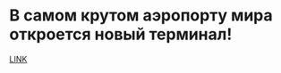 # В самом крутом аэропорту мира откроется новый терминал!



[LINK](https://varlamov.ru/2483988.html)